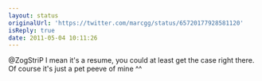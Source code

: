 ```yaml
---
layout: status
originalUrl: 'https://twitter.com/marcgg/status/65720177928581120'
isReply: true
date: 2011-05-04 10:11:26
---
```


@ZogStriP I mean it's a resume, you could at least get the case right there. Of course it's just a pet peeve of mine ^^
